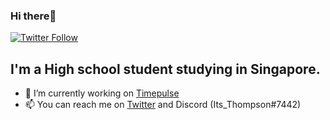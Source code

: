### Hi there👋

[![Twitter Follow](https://img.shields.io/twitter/follow/OiThompson?style=for-the-badge)](https://twitter.com/OiThompson)

## I'm a High school student studying in Singapore.

-   🔭 I’m currently working on [Timepulse](https://github.com/itsthompson/timepulse)
-   📫 You can reach me on [Twitter](https://twitter.com/oithompson) and Discord (Its_Thompson#7442)

